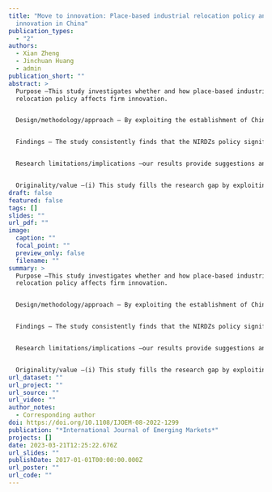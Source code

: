 ```yaml
---
title: "Move to innovation: Place-based industrial relocation policy and firm
  innovation in China"
publication_types:
  - "2"
authors:
  - Xian Zheng
  - Jinchuan Huang
  - admin
publication_short: ""
abstract: >
  Purpose –This study investigates whether and how place-based industrial
  relocation policy affects firm innovation.


  Design/methodology/approach – By exploiting the establishment of China's National Industrial Relocation Demonstration Zones (NIRDZs) as a quasi-natural experiment in a difference-in-differences design, we examine the externalities of industrial policies that support sustainable development and growth from the perspectives of firms' patenting activities.


  Findings – The study consistently finds that the NIRDZs policy significantly boosts local firm innovation, translating into a 60.46 percent increase in the patent applications of treated firms. The estimation results remain robust to a series of alternative specifications. Moreover, heterogeneity analysis suggests that the firms that benefited most were state-owned enterprises, firms with higher productivity, or firms in non-high-tech industries. Further, we find that the NIRDZs policy stimulates firm innovation mainly in the form of utility model patents, followed by designs and invention patents.


  Research limitations/implications –our results provide suggestions and implications for policymakers to improve the efficiency of state-led industrial policies and avoid "government failure" in policy implementation. 


  Originality/value –(i) This study fills the research gap by exploiting quasi-experiments to assess the effectiveness of state-led industrial policies for emerging economies. (ii) Our analysis sheds empirical light on how corporate innovation is motivated and financed by selective and functional industrial policies. (iii) Theoretically, our results rationalize why state-led industrial relocation fuel innovation capabilities of localities from Marshall externalities and competition crowding-out effects.
draft: false
featured: false
tags: []
slides: ""
url_pdf: ""
image:
  caption: ""
  focal_point: ""
  preview_only: false
  filename: ""
summary: >
  Purpose –This study investigates whether and how place-based industrial
  relocation policy affects firm innovation.


  Design/methodology/approach – By exploiting the establishment of China's National Industrial Relocation Demonstration Zones (NIRDZs) as a quasi-natural experiment in a difference-in-differences design, we examine the externalities of industrial policies that support sustainable development and growth from the perspectives of firms' patenting activities.


  Findings – The study consistently finds that the NIRDZs policy significantly boosts local firm innovation, translating into a 60.46 percent increase in the patent applications of treated firms. The estimation results remain robust to a series of alternative specifications. Moreover, heterogeneity analysis suggests that the firms that benefited most were state-owned enterprises, firms with higher productivity, or firms in non-high-tech industries. Further, we find that the NIRDZs policy stimulates firm innovation mainly in the form of utility model patents, followed by designs and invention patents.


  Research limitations/implications –our results provide suggestions and implications for policymakers to improve the efficiency of state-led industrial policies and avoid "government failure" in policy implementation. 


  Originality/value –(i) This study fills the research gap by exploiting quasi-experiments to assess the effectiveness of state-led industrial policies for emerging economies. (ii) Our analysis sheds empirical light on how corporate innovation is motivated and financed by selective and functional industrial policies. (iii) Theoretically, our results rationalize why state-led industrial relocation fuel innovation capabilities of localities from Marshall externalities and competition crowding-out effects.
url_dataset: ""
url_project: ""
url_source: ""
url_video: ""
author_notes:
  - Corresponding author
doi: https://doi.org/10.1108/IJOEM-08-2022-1299
publication: "*International Journal of Emerging Markets*"
projects: []
date: 2023-03-21T12:25:22.676Z
url_slides: ""
publishDate: 2017-01-01T00:00:00.000Z
url_poster: ""
url_code: ""
---
```

